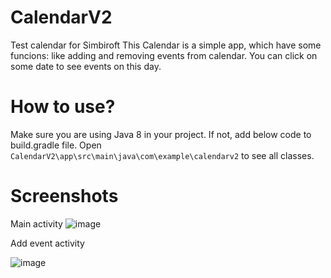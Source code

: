 # CalendarV2
Test calendar for Simbiroft
This Calendar is a simple app, which have some funcions: like adding and removing events from calendar.
You can click on some date to see events on this day.
# How to use?
Make sure you are using Java 8 in your project. If not, add below code to build.gradle file.
Open `CalendarV2\app\src\main\java\com\example\calendarv2` to see all classes.
# Screenshots
Main activity 
![image](https://user-images.githubusercontent.com/91873020/153777682-960dd83d-9762-4fd7-9f38-34f9b62d1f3e.png)

Add event activity 

![image](https://user-images.githubusercontent.com/91873020/153777758-43d86601-457a-4533-877f-0964f7d4ef50.png)
